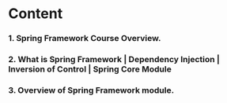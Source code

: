 # Content
### 1. Spring Framework Course Overview.
### 2. What is Spring Framework | Dependency Injection | Inversion of Control | Spring Core Module
### 3. Overview of Spring Framework module.